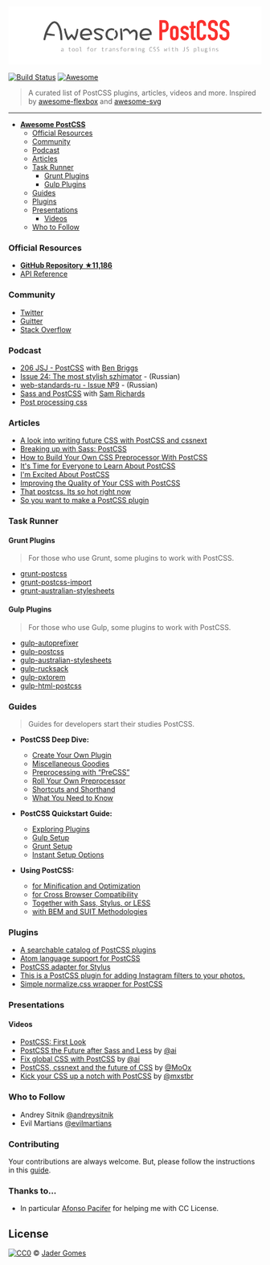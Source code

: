 [![awesome postcss](logo-awepcss.png)](https://github.com/jjaderg/awesome-postcss)

[![Build Status](https://api.travis-ci.org/jjaderg/awesome-postcss.svg?branch=master)](https://travis-ci.org/jjaderg/awesome-postcss)
[![Awesome](https://cdn.rawgit.com/sindresorhus/awesome/d7305f38d29fed78fa85652e3a63e154dd8e8829/media/badge.svg)](https://github.com/sindresorhus/awesome)

> A curated list of PostCSS plugins, articles, videos and more.
  Inspired by [awesome-flexbox](https://github.com/afonsopacifer/awesome-flexbox) and [awesome-svg](https://github.com/willianjusten/awesome-svg)
___

- [**__Awesome PostCSS__**](#awesome-postcss)
	- [Official Resources](#official-resources)
	- [Community](#community) 
	- [Podcast](#podcast)
	- [Articles](#articles)
	- [Task Runner](#task-runner)
		- [Grunt Plugins](#grunt-plugins)
		- [Gulp Plugins](#gulp-plugins)
	- [Guides](#guides)
	- [Plugins](#plugins)
	- [Presentations](#presentations)
  		- [Videos](#videos)
	- [Who to Follow](#who-to-follow)


### Official Resources

- [**GitHub Repository ★11,186**](https://github.com/postcss/postcss)
- [API Reference](http://api.postcss.org/index.html)

### Community

- [Twitter](https://twitter.com/PostCSS)
- [Guitter](https://gitter.im/postcss/postcss)
- [Stack Overflow](http://stackoverflow.com/questions/tagged/postcss)

### Podcast

- [206 JSJ  - PostCSS](https://devchat.tv/js-jabber/206-jsj-postcss-with-ben-briggs) with [Ben Briggs](https://github.com/ben-eb)
- [Issue 24: The most stylish szhimator](https://radiojs.ru/2015/06/radiojs-24/) - (Russian)
- [web-standards-ru - Issue №9](https://soundcloud.com/web-standards/episode-9) - (Russian)
- [Sass and PostCSS](https://podfanatic.com/podcast/non-breaking-space-show/episode/sam-richard-sass-and-postcss) with [Sam Richards](https://twitter.com/snugug)
- [Post processing css](https://viewsourc.es/2015/06/15/episode-8-post-processing-css/)

### Articles

- [A look into writing future CSS with PostCSS and cssnext](https://bigbitecreative.com/a-look-into-writing-future-css-with-postcss-cssnext/)
- [Breaking up with Sass: PostCSS](https://benfrain.com/breaking-up-with-sass-postcss/)
- [How to Build Your Own CSS Preprocessor With PostCSS](https://www.sitepoint.com/build-css-preprocessor-postcss/)
- [It's Time for Everyone to Learn About PostCSS](http://davidtheclark.com/its-time-for-everyone-to-learn-about-postcss/)
- [I'm Excited About PostCSS](http://davidtheclark.com/excited-about-postcss/)
- [Improving the Quality of Your CSS with PostCSS](https://www.sitepoint.com/improving-the-quality-of-your-css-with-postcss/)
- [That postcss. Its so hot right now](https://cantina.co/that-postcss-its-so-hot-right-now/)
- [So you want to make a PostCSS plugin](https://css-tricks.com/want-make-postcss-plugin/)

### Task Runner

#### Grunt Plugins
	
> For those who use Grunt, some plugins to work with PostCSS.

- [grunt-postcss](https://www.npmjs.com/package/grunt-postcss)
- [grunt-postcss-import](https://www.npmjs.com/package/grunt-postcss-import)
- [grunt-australian-stylesheets](https://www.npmjs.com/package/grunt-australian-stylesheets)


#### Gulp Plugins
> For those who use Gulp, some plugins to work with PostCSS.

- [gulp-autoprefixer](https://www.npmjs.com/package/gulp-autoprefixer/)
- [gulp-postcss](https://www.npmjs.com/package/gulp-postcss/)
- [gulp-australian-stylesheets](https://www.npmjs.com/package/gulp-australian-stylesheets/)
- [gulp-rucksack](https://www.npmjs.com/package/gulp-rucksack/)
- [gulp-pxtorem](https://www.npmjs.com/package/gulp-pxtorem/)
- [gulp-html-postcss](https://www.npmjs.com/package/gulp-html-postcss/)


### Guides
> Guides for developers start their studies PostCSS.

- **__PostCSS Deep Dive:__** 
    - [Create Your Own Plugin](http://webdesign.tutsplus.com/tutorials/postcss-deep-dive-create-your-own-plugin--cms-24605)
    - [Miscellaneous Goodies](http://webdesign.tutsplus.com/tutorials/postcss-deep-dive-miscellaneous-goodies--cms-24603)
    - [Preprocessing with “PreCSS”](http://webdesign.tutsplus.com/tutorials/postcss-deep-dive-preprocessing-with-precss--cms-24583)
    - [Roll Your Own Preprocessor](http://webdesign.tutsplus.com/tutorials/postcss-deep-dive-roll-your-own-preprocessor--cms-24584)
    - [Shortcuts and Shorthand](http://webdesign.tutsplus.com/tutorials/postcss-deep-dive-shortcuts-and-shorthand--cms-24602)
    - [What You Need to Know](http://webdesign.tutsplus.com/tutorials/postcss-deep-dive-what-you-need-to-know--cms-24535)
    
- **__PostCSS Quickstart Guide:__**
    - [Exploring Plugins](http://webdesign.tutsplus.com/tutorials/postcss-quickstart-guide-exploring-plugins--cms-24566)
    - [Gulp Setup](http://webdesign.tutsplus.com/tutorials/postcss-quickstart-guide-gulp-setup--cms-24543)
    - [Grunt Setup](http://webdesign.tutsplus.com/tutorials/postcss-quickstart-guide-grunt-setup--cms-24545)
    - [Instant Setup Options](http://webdesign.tutsplus.com/tutorials/postcss-quickstart-guide-instant-setup-options--cms-24536)
    
- **__Using PostCSS:__**    
    - [for Minification and Optimization](http://webdesign.tutsplus.com/tutorials/using-postcss-for-minification-and-optimization--cms-24568)
    - [for Cross Browser Compatibility](http://webdesign.tutsplus.com/tutorials/using-postcss-for-cross-browser-compatibility--cms-24567)
    - [Together with Sass, Stylus, or LESS](http://webdesign.tutsplus.com/tutorials/using-postcss-together-with-sass-stylus-or-less--cms-24591)
    - [with BEM and SUIT Methodologies](http://webdesign.tutsplus.com/tutorials/using-postcss-with-bem-and-suit-methodologies--cms-24592)


### Plugins
- [A searchable catalog of PostCSS plugins](http://postcss.parts/)
- [Atom language support for PostCSS](https://github.com/azat-io/atom-language-postcss)
- [PostCSS adapter for Stylus](https://github.com/seaneking/poststylus)
- [This is a PostCSS plugin for adding Instagram filters to your photos.](https://github.com/azat-io/postcss-instagram)
- [Simple normalize.css wrapper for PostCSS](https://github.com/seaneking/postcss-normalize)


### Presentations

#### Videos
- [PostCSS: First Look](https://www.lynda.com/CSS-tutorials/PostCSS-First-Look/442850-2.html)
- [PostCSS the Future after Sass and Less](https://www.youtube.com/watch?v=73dl5dk9z4Q) by [@ai](https://github.com/ai)
- [Fix global CSS with PostCSS](http://www.thedotpost.com/2015/12/andrey-sitnik-fix-global-css-with-postcss) by [@ai](https://github.com/ai)
- [PostCSS, cssnext and the future of CSS](https://vimeo.com/159185299) by [@MoOx](https://github.com/MoOx)
- [Kick your CSS up a notch with PostCSS](https://www.youtube.com/watch?v=-_gIKdHYP3E) by [@mxstbr](https://github.com/mxstbr)

### Who to Follow

- Andrey Sitnik [@andreysitnik](https://twitter.com/andreysitnik)
- Evil Martians [@evilmartians](https://twitter.com/evilmartians)

### Contributing

Your contributions are always welcome. But, please follow the instructions in this [guide](https://github.com/jjaderg/awesome-postcss/blob/master/contributing.md).

### Thanks to...

- In particular [Afonso Pacifer](https://github.com/afonsopacifer) for helping me with CC License.

## License
[![CC0](http://mirrors.creativecommons.org/presskit/buttons/88x31/svg/cc-zero.svg)](https://creativecommons.org/publicdomain/zero/1.0/) © [Jader Gomes](https://github.com/jjaderg)
